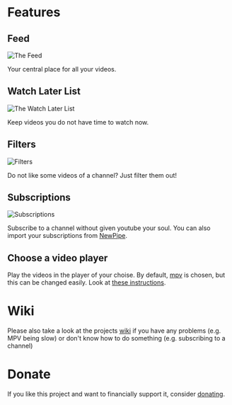 # Features

## Feed

![The Feed](https://github.com/Schmiddiii/Tubefeeder/blob/master/screenshots/tubefeeder_screenshot_feed.png?raw=true)

Your central place for all your videos.

## Watch Later List

![The Watch Later List](https://github.com/Schmiddiii/Tubefeeder/blob/master/screenshots/tubefeeder_screenshot_watch_later.png?raw=true)

Keep videos you do not have time to watch now.

## Filters

![Filters](https://github.com/Schmiddiii/Tubefeeder/blob/master/screenshots/tubefeeder_screenshot_filters.png?raw=true)

Do not like some videos of a channel? Just filter them out!

## Subscriptions

![Subscriptions](https://github.com/Schmiddiii/Tubefeeder/blob/master/screenshots/tubefeeder_screenshot_subscriptions.png?raw=true)

Subscribe to a channel without given youtube your soul.
You can also import your subscriptions from [NewPipe](https://newpipe.net/).

## Choose a video player

Play the videos in the player of your choise. By default, [mpv](https://mpv.io/) is chosen,
but this can be changed easily. Look at [these instructions](https://www.tubefeeder.de/wiki/different-player.html).

# Wiki

Please also take a look at the projects [wiki](https://www.tubefeeder.de/wiki/index.html) if you have any problems (e.g. MPV being slow) or don't know how to do something (e.g. subscribing to a channel)

# Donate

If you like this project and want to financially support it, consider [donating](https://www.tubefeeder.de/donate.html).
